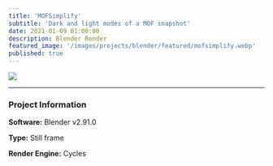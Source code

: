 ```yaml
---
title: 'MOFSimplify'
subtitle: 'Dark and light modes of a MOF snapshot'
date: 2021-01-09 01:00:00
description: Blender Render
featured_image: '/images/projects/blender/featured/mofsimplify.webp'
published: true
---
```


![](/images/projects/blender/full_size/mofsimplify.png)

---

### Project Information

**Software:** Blender v2.91.0

**Type:** Still frame

**Render Engine:** Cycles
